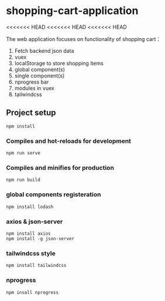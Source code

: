 # shopping-cart-application
<<<<<<< HEAD
<<<<<<< HEAD
<<<<<<< HEAD

The web application focuses on functionality of shopping cart：
  1. Fetch backend json data
  2. vuex
  3. localStorage to store shopping items
  4. global component(s)
  5. single component(s)
  6. nprogress bar
  7. modules in vuex
  8. tailwindcss

## Project setup
```
npm install
```

### Compiles and hot-reloads for development
```
npm run serve
```

### Compiles and minifies for production
```
npm run build
```

### global components registeration
```
npm install lodash
```

### axios & json-server
```
npm install axios
npm install -g json-server
```

### tailwindcss style
```
npm install tailwindcss
```

### nprogress
``` 
npm insall nprogress
```
